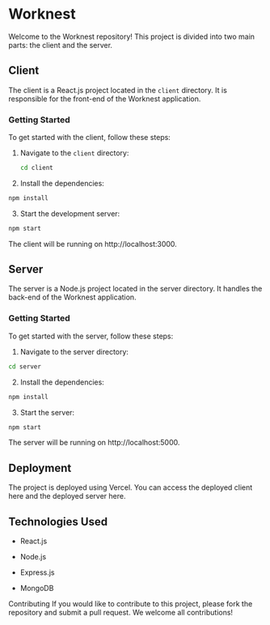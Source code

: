 # Worknest

Welcome to the Worknest repository! This project is divided into two main parts: the client and the server.

## Client

The client is a React.js project located in the `client` directory. It is responsible for the front-end of the Worknest application.

### Getting Started

To get started with the client, follow these steps:

1. Navigate to the `client` directory:
   ```bash
   cd client
   ```
2. Install the dependencies:

```bash
npm install
```
3. Start the development server:

```bash
npm start
```
The client will be running on http://localhost:3000.

## Server
The server is a Node.js project located in the server directory. It handles the back-end of the Worknest application.

### Getting Started
To get started with the server, follow these steps:

1. Navigate to the server directory:

```bash
cd server
```
2. Install the dependencies:

```bash
npm install
```
3. Start the server:

```bash
npm start
```
The server will be running on http://localhost:5000.

## Deployment
The project is deployed using Vercel. You can access the deployed client here and the deployed server here.

## Technologies Used
* React.js

* Node.js

* Express.js

* MongoDB

Contributing
If you would like to contribute to this project, please fork the repository and submit a pull request. We welcome all contributions!

